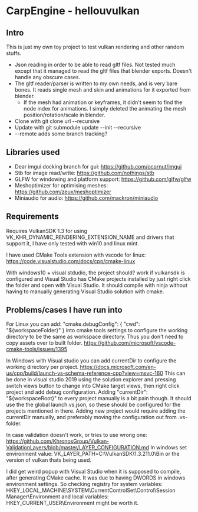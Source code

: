 # CarpEngine - hellouvulkan

## Intro
This is just my own toy project to test vulkan rendering and other random stuffs.
* Json reading in order to be able to read gltf files. Not tested much except that it managed to read the gltf files that blender exports. Doesn't handle any obscure cases.
* The gltf reader/parser is written to my own needs, and is very bare bones. It reads single mesh and skin and animations for it exported from blender.
  * If the mesh had animation or keyframes, it didn't seem to find the node index for animations. I simply deleted the animating the mesh position/rotation/scale in blender.
* Clone with git clone url --recursive
* Update with git submodule update --init --recursive
*  --remote adds some branch tracking?

## Libraries used
* Dear imgui docking branch for gui: https://github.com/ocornut/imgui
* Stb for image read/write: https://github.com/nothings/stb
* GLFW for windowing and platform support: https://github.com/glfw/glfw
* Meshoptimizer for optimising meshes: https://github.com/zeux/meshoptimizer
* Miniaudio for audio: https://github.com/mackron/miniaudio

## Requirements

Requires VulkanSDK 1.3 for using VK_KHR_DYNAMIC_RENDERING_EXTENSION_NAME and drivers that support it, I have only tested with win10 and linux mint.

I have used CMake Tools extension with vscode for linux: https://code.visualstudio.com/docs/cpp/cmake-linux

With windows10 + visual stdudio, the project should? work if vulkansdk is configured and Visual Studio has CMake projects
installed by just right click the folder and open with Visual Studio. It should compile with ninja without having
to manually generating Visual Studio solution with cmake.


## Problems/cases I have run into

For Linux you can add: "cmake.debugConfig": { "cwd": "${workspaceFolder}" } into cmake tools settings to configure
the working directory to be the same as workspace directory. Thus you don't need to copy assets over to built folder.
https://github.com/microsoft/vscode-cmake-tools/issues/1395

In Windows with Visual studio you can add currentDir to configure the working directory per project. https://docs.microsoft.com/en-us/cpp/build/launch-vs-schema-reference-cpp?view=msvc-160
This can be done in visual studio 2019 using the solution explorer and pressing switch views button to change into CMake target views, then right click project and add debug configuration.
Adding "currentDir": "${workspaceRoot}" to every project manually is a bit pain though. It should use the the global launch.vs.json, so these should be configured for the projects mentioned in there.
Adding new project would require adding the currentDir manually, and preferably moving the configuration out from .vs-folder.

In case validation doesn't work, or tries to use wrong one: https://github.com/KhronosGroup/Vulkan-ValidationLayers/blob/master/LAYER_CONFIGURATION.md
In windows set environment value: VK_LAYER_PATH=C:\VulkanSDK\1.3.211.0\Bin or the version of vulkan thats being used.

I did get weird popup with Visual Studio when it is supposed to compile, after generating CMake cache.
It was due to having DWORDS in windows environment settings.
So checking registry for system variables: HKEY_LOCAL_MACHINE\SYSTEM\CurrentControlSet\Control\Session Manager\Environment and
local variables: HKEY_CURRENT_USER\Environment might be worth it.
